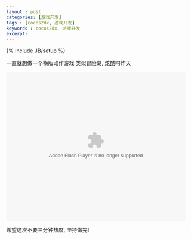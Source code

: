 ```yaml
---
layout : post
categories: [游戏开发]
tags : [cocos2dx, 游戏开发]
keywords : cocos2dx, 游戏开发
excerpt: 
---
```

{% include JB/setup %}



一直就想做一个横版动作游戏
类似冒险岛, 炫酷叼炸天

<embed src="http://player.youku.com/player.php/sid/XNzc4OTM0Nzky/v.swf" allowFullScreen="true" quality="high" width="480" height="400" align="middle" allowScriptAccess="always" type="application/x-shockwave-flash"/>



希望这次不要三分钟热度, 坚持做完!
